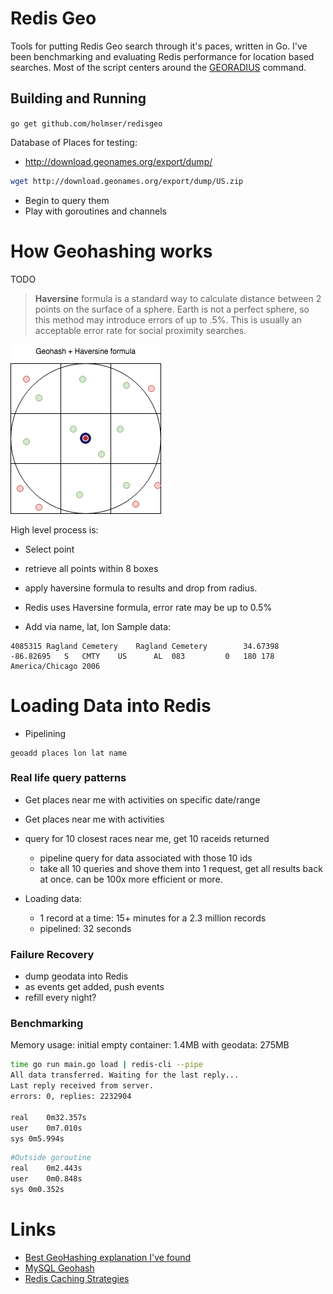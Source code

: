 # Redis Geo

Tools for putting Redis Geo search through it's paces, written in Go. I've been benchmarking and evaluating Redis performance for location based searches.  Most of the script centers around the [GEORADIUS](https://redis.io/commands/georadius) command.

## Building and Running
```go get github.com/holmser/redisgeo```


Database of Places for testing:
  - http://download.geonames.org/export/dump/
  ```sh
  wget http://download.geonames.org/export/dump/US.zip
  ```
- Begin to query them
- Play with goroutines and channels

# How Geohashing works

TODO

> **Haversine** formula is a standard way to calculate distance between 2 points on the surface of a sphere.  Earth is not a perfect sphere, so this method may introduce errors of up to .5%.  This is usually an acceptable error rate for social proximity searches.

![GeoHash + Haversine](img/GeoHashing.png?raw=true)

High level process is:
- Select point
- retrieve all points within 8 boxes
- apply haversine formula to results and drop from radius.


- Redis uses Haversine formula, error rate may be up to 0.5%
- Add via name, lat, lon
Sample data:
```
4085315	Ragland Cemetery	Ragland Cemetery		34.67398	-86.82695	S	CMTY	US		AL	083			0	180	178	America/Chicago	2006
```
# Loading Data into Redis
- Pipelining
```
geoadd places lon lat name
```
### Real life query patterns

- Get places near me with activities on specific date/range
- Get places near me with activities

- query for 10 closest races near me, get 10 raceids returned
  - pipeline query for data associated with those 10 ids
  - take all 10 queries and shove them into 1 request, get all results back at once.  can be 100x more efficient or more.

- Loading data:
  - 1 record at a time:  15+ minutes for a 2.3 million records
  - pipelined:  32 seconds


### Failure Recovery

- dump geodata into Redis
- as events get added, push events
- refill every night?

### Benchmarking
Memory usage:
initial empty container:  1.4MB
with geodata: 275MB

```sh
time go run main.go load | redis-cli --pipe
All data transferred. Waiting for the last reply...
Last reply received from server.
errors: 0, replies: 2232904

real	0m32.357s
user	0m7.010s
sys	0m5.994s
```

```bash
#Outside goroutine
real	0m2.443s
user	0m0.848s
sys	0m0.352s
```

# Links
- [Best GeoHashing explanation I've found](https://gis.stackexchange.com/questions/18330/using-geohash-for-proximity-searches)
- [MySQL Geohash](https://dev.mysql.com/doc/refman/5.7/en/spatial-geohash-functions.html)
- [Redis Caching Strategies](https://d0.awsstatic.com/whitepapers/Database/database-caching-strategies-using-redis.pdf)
